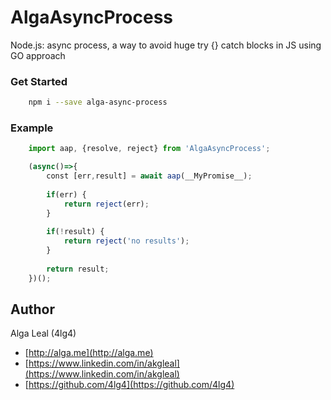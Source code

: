 # AlgaAsyncProcess
Node.js: async process, a way to avoid huge try {} catch blocks in JS using GO approach


### Get Started
```bash
    npm i --save alga-async-process
```

### Example
```javascript
    import aap, {resolve, reject} from 'AlgaAsyncProcess';

    (async()=>{
        const [err,result] = await aap(__MyPromise__);
    
        if(err) { 
            return reject(err); 
        }
    
        if(!result) { 
            return reject('no results'); 
        }
    
        return result;
    })();
```

## Author
Alga Leal (4lg4) 

- [http://alga.me](http://alga.me)
- [https://www.linkedin.com/in/akgleal](https://www.linkedin.com/in/akgleal)
- [https://github.com/4lg4](https://github.com/4lg4)

